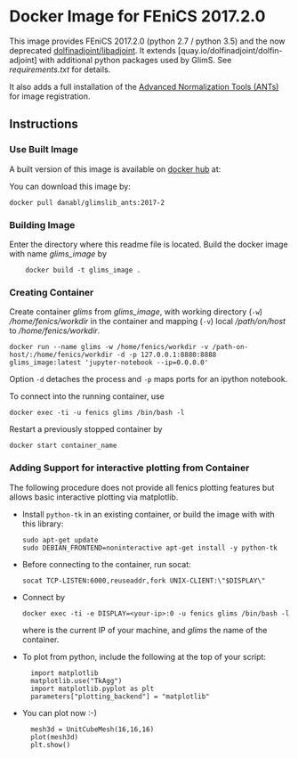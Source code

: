 # Docker Image for FEniCS 2017.2.0

This image provides FEniCS 2017.2.0 (python 2.7 / python 3.5) and the now deprecated [dolfinadjoint/libadjoint](https://dolfin-adjoint-doc.readthedocs.io/en/latest/download/index.html).
It extends [quay.io/dolfinadjoint/dolfin-adjoint] with additional python packages used by GlimS.
See *requirements.txt* for details.

It also adds a full installation of the [Advanced Normalization Tools (ANTs)](http://stnava.github.io/ANTs/) for image registration.

## Instructions

### Use Built Image

A built version of this image is available on [docker hub](https://hub.docker.com/) at:

You can download this image by:

```
docker pull danabl/glimslib_ants:2017-2
```  

### Building Image
Enter the directory where this readme file is located.
Build the docker image with name *glims_image* by

```
    docker build -t glims_image .
```

### Creating Container

Create container *glims* from *glims_image*, with working directory
(`-w`) */home/fenics/workdir* in the container and mapping (`-v`) local
*/path/on/host* to */home/fenics/workdir*.
```
docker run --name glims -w /home/fenics/workdir -v /path-on-host/:/home/fenics/workdir -d -p 127.0.0.1:8880:8888 glims_image:latest 'jupyter-notebook --ip=0.0.0.0'
```
Option `-d` detaches the process and `-p` maps ports for an ipython notebook.

To connect into the running container, use
```
docker exec -ti -u fenics glims /bin/bash -l
```

Restart a previously stopped container by
```
docker start container_name
```

### Adding Support for interactive plotting from Container

The following procedure does not provide all fenics plotting features
but allows basic interactive plotting via matplotlib.

* Install `python-tk` in an existing container, or build the image with
  with this library:

  ```
  sudo apt-get update
  sudo DEBIAN_FRONTEND=noninteractive apt-get install -y python-tk
  ```

* Before connecting to the container, run socat:
  ```
  socat TCP-LISTEN:6000,reuseaddr,fork UNIX-CLIENT:\"$DISPLAY\"
  ```

* Connect by
  ```
  docker exec -ti -e DISPLAY=<your-ip>:0 -u fenics glims /bin/bash -l
  ```
  where *<your-ip>* is the current IP of your machine, and *glims* the
  name of the container.

* To plot from python, include the following at the top of your script:
  ```
    import matplotlib
    matplotlib.use("TkAgg")
    import matplotlib.pyplot as plt
    parameters["plotting_backend"] = "matplotlib"
  ```

* You can plot now :-)
  ```
    mesh3d = UnitCubeMesh(16,16,16)
    plot(mesh3d)
    plt.show()
  ```

